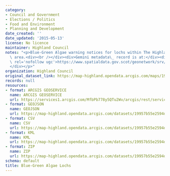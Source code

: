```yaml
---
category:
- Council and Government
- Elections / Politics
- Food and Environment
- Planning and Development
date_created: ''
date_updated: '2015-05-13'
license: No licence
maintainer: Highland Council
notes: "<p>Blue-Green Algae warning notices for lochs within The Highland Council\
  \ area.<div><br /></div><div>Gemini metadata\_ record is at:</div><div><a href='https://www.spatialdata.gov.scot/geonetwork/srv/eng/catalog.search#/metadata/{f3fd69dd-0e9d-4742-a1d1-69507deefd15}'\
  \ rel='nofollow ugc'>https://www.spatialdata.gov.scot/geonetwork/srv/eng/catalog.search#/metadata/{f3fd69dd-0e9d-4742-a1d1-69507deefd15}</a>\_\
  </div></p>"
organization: Highland Council
original_dataset_link: https://map-highland.opendata.arcgis.com/maps/19957b55e2594d6a8e17662af358cfc4_0
records: null
resources:
- format: ARCGIS GEOSERVICE
  name: ARCGIS GEOSERVICE
  url: https://services1.arcgis.com/MfbPb778y5QTu2Wv/arcgis/rest/services/Blue_Green_Algae_Lochs/FeatureServer/0
- format: GEOJSON
  name: GEOJSON
  url: https://map-highland.opendata.arcgis.com/datasets/19957b55e2594d6a8e17662af358cfc4_0.geojson?outSR=%7B%22latestWkid%22%3A3857%2C%22wkid%22%3A102100%7D
- format: CSV
  name: CSV
  url: https://map-highland.opendata.arcgis.com/datasets/19957b55e2594d6a8e17662af358cfc4_0.csv?outSR=%7B%22latestWkid%22%3A3857%2C%22wkid%22%3A102100%7D
- format: KML
  name: KML
  url: https://map-highland.opendata.arcgis.com/datasets/19957b55e2594d6a8e17662af358cfc4_0.kml?outSR=%7B%22latestWkid%22%3A3857%2C%22wkid%22%3A102100%7D
- format: ZIP
  name: ZIP
  url: https://map-highland.opendata.arcgis.com/datasets/19957b55e2594d6a8e17662af358cfc4_0.zip?outSR=%7B%22latestWkid%22%3A3857%2C%22wkid%22%3A102100%7D
schema: default
title: Blue-Green Algae Lochs
---
```


